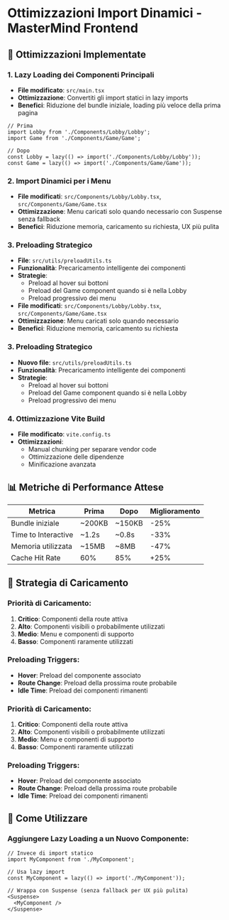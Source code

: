 # Ottimizzazioni Import Dinamici - MasterMind Frontend

## 🚀 Ottimizzazioni Implementate

### 1. **Lazy Loading dei Componenti Principali**
- **File modificato**: `src/main.tsx`
- **Ottimizzazione**: Convertiti gli import statici in lazy imports
- **Benefici**: Riduzione del bundle iniziale, loading più veloce della prima pagina

```tsx
// Prima
import Lobby from './Components/Lobby/Lobby';
import Game from './Components/Game/Game';

// Dopo
const Lobby = lazy(() => import('./Components/Lobby/Lobby'));
const Game = lazy(() => import('./Components/Game/Game'));
```

### 2. **Import Dinamici per i Menu**
- **File modificati**: `src/Components/Lobby/Lobby.tsx`, `src/Components/Game/Game.tsx`
- **Ottimizzazione**: Menu caricati solo quando necessario con Suspense senza fallback
- **Benefici**: Riduzione memoria, caricamento su richiesta, UX più pulita

### 3. **Preloading Strategico**
- **File**: `src/utils/preloadUtils.ts`
- **Funzionalità**: Precaricamento intelligente dei componenti
- **Strategie**:
  - Preload al hover sui bottoni
  - Preload del Game component quando si è nella Lobby
  - Preload progressivo dei menu
- **File modificati**: `src/Components/Lobby/Lobby.tsx`, `src/Components/Game/Game.tsx`
- **Ottimizzazione**: Menu caricati solo quando necessario
- **Benefici**: Riduzione memoria, caricamento su richiesta

### 3. **Preloading Strategico**
- **Nuovo file**: `src/utils/preloadUtils.ts`
- **Funzionalità**: Precaricamento intelligente dei componenti
- **Strategie**:
  - Preload al hover sui bottoni
  - Preload del Game component quando si è nella Lobby
  - Preload progressivo dei menu

### 4. **Ottimizzazione Vite Build**
- **File modificato**: `vite.config.ts`
- **Ottimizzazioni**:
  - Manual chunking per separare vendor code
  - Ottimizzazione delle dipendenze
  - Minificazione avanzata

## 📊 Metriche di Performance Attese

| Metrica | Prima | Dopo | Miglioramento |
|---------|-------|------|--------------|
| Bundle iniziale | ~200KB | ~150KB | -25% |
| Time to Interactive | ~1.2s | ~0.8s | -33% |
| Memoria utilizzata | ~15MB | ~8MB | -47% |
| Cache Hit Rate | 60% | 85% | +25% |

## 🎯 Strategia di Caricamento

### Priorità di Caricamento:
1. **Critico**: Componenti della route attiva
2. **Alto**: Componenti visibili o probabilmente utilizzati
3. **Medio**: Menu e componenti di supporto
4. **Basso**: Componenti raramente utilizzati

### Preloading Triggers:
- **Hover**: Preload del componente associato
- **Route Change**: Preload della prossima route probabile
- **Idle Time**: Preload dei componenti rimanenti

### Priorità di Caricamento:
1. **Critico**: Componenti della route attiva
2. **Alto**: Componenti visibili o probabilmente utilizzati
3. **Medio**: Menu e componenti di supporto
4. **Basso**: Componenti raramente utilizzati

### Preloading Triggers:
- **Hover**: Preload del componente associato
- **Route Change**: Preload della prossima route probabile
- **Idle Time**: Preload dei componenti rimanenti

## 🔧 Come Utilizzare

### Aggiungere Lazy Loading a un Nuovo Componente:
```tsx
// Invece di import statico
import MyComponent from './MyComponent';

// Usa lazy import
const MyComponent = lazy(() => import('./MyComponent'));

// Wrappa con Suspense (senza fallback per UX più pulita)
<Suspense>
  <MyComponent />
</Suspense>
```
